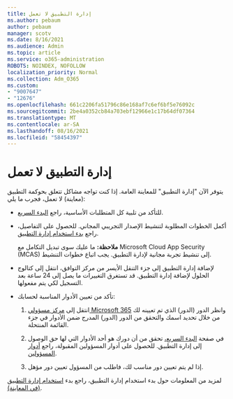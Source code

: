 ```yaml
---
title: إدارة التطبيق لا تعمل
ms.author: pebaum
author: pebaum
manager: scotv
ms.date: 8/16/2021
ms.audience: Admin
ms.topic: article
ms.service: o365-administration
ROBOTS: NOINDEX, NOFOLLOW
localization_priority: Normal
ms.collection: Adm_O365
ms.custom:
- "9007647"
- "12676"
ms.openlocfilehash: 661c2206fa51796c86e168af7c6ef6bf5e76092c
ms.sourcegitcommit: 2be4a0352cb84a703ebf12966e1c17b64df07364
ms.translationtype: MT
ms.contentlocale: ar-SA
ms.lasthandoff: 08/16/2021
ms.locfileid: "58454397"
---
```

# <a name="app-governance-is-not-working"></a>إدارة التطبيق لا تعمل

يتوفر الآن "إدارة التطبيق" للمعاينة العامة. إذا كنت تواجه مشاكل تتعلق بحوكمة التطبيق (معاينة) لا تعمل، فجرب ما يلي:

- للتأكد من تلبية كل المتطلبات الأساسية، راجع [البدء السريع](https://docs.microsoft.com/microsoft-365/compliance/app-governance-get-started).

- أكمل الخطوات المطلوبة لتنشيط الإصدار التجريبي المجاني. للحصول على التفاصيل، راجع [بدء استخدام إدارة التطبيق](https://docs.microsoft.com/microsoft-365/compliance/app-governance-get-started#add-app-governance-to-your-microsoft-365-account). 

    **ملاحظة:** ما عليك سوى تبديل التكامل مع Microsoft Cloud App Security (MCAS) إلى تنشيط تجربة مجانية لإدارة التطبيق. يجب اتباع خطوات التنشيط.

- لإضافة إدارة التطبيق إلى جزء التنقل الأيسر من مركز التوافق، انتقل إلى كتالوج الحلول لإضافة إدارة التطبيق. قد تستغرق التغييرات ما يصل إلى 24 ساعة بعد التسجيل لكي يتم مفعولها.

- تأكد من تعيين الأدوار المناسبة لحسابك:

    1. انتقل إلى [مركز مسؤولي Microsoft 365](https://admin.microsoft.com/Adminportal/Home#/users) وانظر الدور (الدور) الذي تم تعيينه لك من خلال تحديد اسمك  والتحقق من الدور (الدور) المدرج ضمن الأدوار في جزء القائمة المنتحلة.

    1. في صفحة [البدء السريع،](https://aka.ms/appgovernancepreview) تحقق من أن دورك هو أحد الأدوار التي لها حق الوصول إلى إدارة التطبيق. للحصول على أدوار المسؤولين المقبولة، راجع [أدوار المسؤولين](https://docs.microsoft.com/microsoft-365/compliance/app-governance-get-started#administrator-roles). 

    1. إذا لم يتم تعيين دور مناسب لك، فاطلب من المسؤول تعيين دور مؤهل.

لمزيد من المعلومات حول بدء استخدام إدارة التطبيق، راجع بدء [استخدام إدارة التطبيق (في المعاينة)](https://docs.microsoft.com/microsoft-365/compliance/app-governance-get-started).